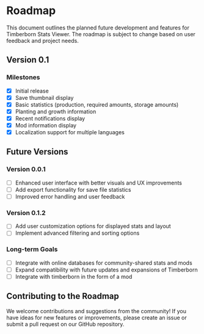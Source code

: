 # Roadmap

This document outlines the planned future development and features for Timberborn Stats Viewer. The roadmap is subject to change based on user feedback and project needs.

## Version 0.1

### Milestones
- [x] Initial release
- [x] Save thumbnail display
- [x] Basic statistics (production, required amounts, storage amounts)
- [x] Planting and growth information
- [x] Recent notifications display
- [x] Mod information display
- [x] Localization support for multiple languages

## Future Versions

### Version 0.0.1
- [ ] Enhanced user interface with better visuals and UX improvements
- [ ] Add export functionality for save file statistics
- [ ] Improved error handling and user feedback

### Version 0.1.2
- [ ] Add user customization options for displayed stats and layout
- [ ] Implement advanced filtering and sorting options

### Long-term Goals
- [ ] Integrate with online databases for community-shared stats and mods
- [ ] Expand compatibility with future updates and expansions of Timberborn
- [ ] Integrate with timberborn in the form of a mod

## Contributing to the Roadmap

We welcome contributions and suggestions from the community! If you have ideas for new features or improvements, please create an issue or submit a pull request on our GitHub repository.

